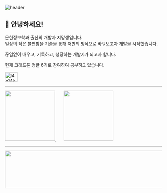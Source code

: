 ![header](https://capsule-render.vercel.app/api?type=venom&height=150&color=gradient&text=Welcome%20to%20L4N14KE4's%20Github!&fontAlign=50&fontSize=40&textBg=false&animation=fadeIn&section=header&reversal=false&stroke=0D1117&strokeWidth=1)
## 👋 안녕하세요!

문헌정보학과 출신의 개발자 지망생입니다.</br>
일상의 작은 불편함을 기술을 통해 저만의 방식으로 바꿔보고자 개발을 시작했습니다.

끊임없이 배우고, 기록하고, 성장하는 개발자가 되고자 합니다.

현재 크래프톤 정글 6기로 참여하여 공부하고 있습니다.
<!--
<a href="https://discord.com/channels/@me" target="_blank"><img src="https://img.shields.io/badge/ligard.-5865F2?style=flat-square&logo=discord&logoColor=FEFEFE"/>
<a href="https://www.instagram.com/l4n14kea/" target="_blank"><img src="https://img.shields.io/badge/ligard.-BC4B7B?style=flat-square&logo=instagram&logoColor=FEFEFE"/>
-->
<a href="https://instagram.com/l4n14kea" target="blank"><img align="center" src="https://raw.githubusercontent.com/rahuldkjain/github-profile-readme-generator/master/src/images/icons/Social/instagram.svg" alt="l4n14kea" height="30" width="40" /></a>
<!--
<a href="https://discord.com/channels/@me" target="blank"><img align="center" src="https://raw.githubusercontent.com/rahuldkjain/github-profile-readme-generator/master/src/images/icons/Social/discord.svg" alt="44" height="30" width="40" /></a>
-->
<hr>

<a href="https://github.com/anuraghazra/github-readme-stats">
  <img src="https://github-readme-stats-laniakeas-projects-6c2d5270.vercel.app/api?username=L4N14KE4&count_private=true&show_icons=true&theme=gotham&rank_icon=github" height="160"/>
</a>
&nbsp;&nbsp;&nbsp;&nbsp;&nbsp;
<a href="https://solved.ac/c_penguin">
  <img src="http://mazassumnida.wtf/api/v2/generate_badge?boj=c_penguin" height="160"/>
</a>

<hr>
<a href="https://github.com/devxb/gitanimals">
  <img src="https://render.gitanimals.org/lines/L4N14KE4?pet-id=1" width="1000" height="120"/>
</a>
